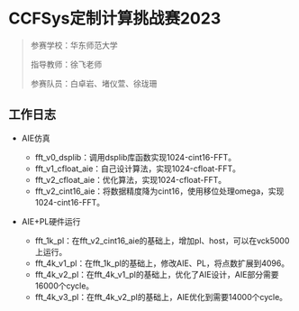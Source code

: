 # CCFSys定制计算挑战赛2023

> 参赛学校：华东师范大学
> 
> 指导教师：徐飞老师
> 
> 参赛队员：白卓岩、堵仪萱、徐珑珊

## 工作日志

- AIE仿真
    - fft_v0_dsplib：调用dsplib库函数实现1024-cint16-FFT。
    - fft_v1_cfloat_aie：自己设计算法，实现1024-cfloat-FFT。
    - fft_v2_cfloat_aie：优化算法，实现1024-cfloat-FFT。
    - fft_v2_cint16_aie：将数据精度降为cint16，使用移位处理omega，实现1024-cint16-FFT。

- AIE+PL硬件运行
    - fft_1k_pl：在fft_v2_cint16_aie的基础上，增加pl、host，可以在vck5000上运行。
    - fft_4k_v1_pl：在fft_1k_pl的基础上，修改AIE、PL，将点数扩展到4096。
    - fft_4k_v2_pl：在fft_4k_v1_pl的基础上，优化了AIE设计，AIE部分需要16000个cycle。
    - fft_4k_v3_pl：在fft_4k_v2_pl的基础上，AIE优化到需要14000个cycle。
